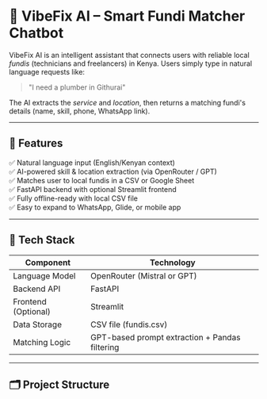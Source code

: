 # 🔧 VibeFix AI – Smart Fundi Matcher Chatbot

VibeFix AI is an intelligent assistant that connects users with reliable local *fundis* (technicians and freelancers) in Kenya. Users simply type in natural language requests like:

> "I need a plumber in Githurai"

The AI extracts the *service* and *location*, then returns a matching fundi's details (name, skill, phone, WhatsApp link).

---

## 🚀 Features

✅ Natural language input (English/Kenyan context)  
✅ AI-powered skill & location extraction (via OpenRouter / GPT)  
✅ Matches user to local fundis in a CSV or Google Sheet  
✅ FastAPI backend with optional Streamlit frontend  
✅ Fully offline-ready with local CSV file  
✅ Easy to expand to WhatsApp, Glide, or mobile app

---

## 🧠 Tech Stack

| Component       | Technology           |
|----------------|----------------------|
| Language Model  | OpenRouter (Mistral or GPT)  
| Backend API     | FastAPI  
| Frontend (Optional) | Streamlit  
| Data Storage    | CSV file (fundis.csv)  
| Matching Logic  | GPT-based prompt extraction + Pandas filtering

---

## 🗂 Project Structure
